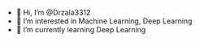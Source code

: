 - 👋 Hi, I’m @Drzala3312
- 👀 I’m interested in Machine Learning, Deep Learning
- 🌱 I’m currently learning Deep Learning


<!---
Drzala3312/Drzala3312 is a ✨ special ✨ repository because its `README.md` (this file) appears on your GitHub profile.
You can click the Preview link to take a look at your changes.
--->
